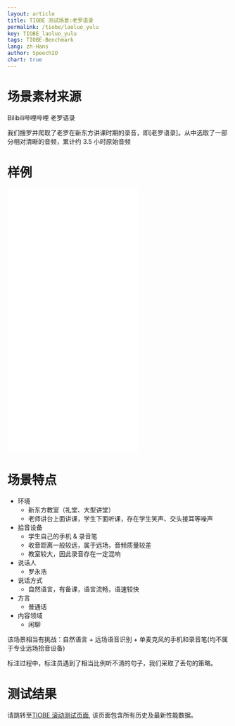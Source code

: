 ```yaml
---
layout: article
title: TIOBE 测试场景:老罗语录
permalink: /tiobe/laoluo_yulu
key: TIOBE_laoluo_yulu
tags: TIOBE-Benchmark
lang: zh-Hans
author: SpeechIO
chart: true
---
```


# 场景素材来源
Bilibili哔哩哔哩 老罗语录

我们搜罗并爬取了老罗在新东方讲课时期的录音，即[老罗语录]。从中选取了一部分相对清晰的音频，累计约 3.5 小时原始音频

# 样例

<iframe src="//player.bilibili.com/player.html?aid=74543521&bvid=BV1dE411q7tP&cid=127504429&page=1" scrolling="no" border="0" frameborder="no" framespacing="0" allowfullscreen="true"> </iframe>

<iframe src="//player.bilibili.com/player.html?aid=73154894&bvid=BV15E411y7ZH&cid=125126431&page=1" scrolling="no" border="0" frameborder="no" framespacing="0" allowfullscreen="true"> </iframe>

<iframe src="//player.bilibili.com/player.html?aid=70683221&bvid=BV1iE411f7L9&cid=122464624&page=1" scrolling="no" border="0" frameborder="no" framespacing="0" allowfullscreen="true"> </iframe>

<iframe src="//player.bilibili.com/player.html?aid=79944130&bvid=BV1NJ411b7xy&cid=136820991&page=1" scrolling="no" border="0" frameborder="no" framespacing="0" allowfullscreen="true"> </iframe>

# 场景特点
* 环境
  * 新东方教室（礼堂、大型讲堂）
  * 老师讲台上面讲课，学生下面听课，存在学生笑声、交头接耳等噪声
* 拾音设备
  * 学生自己的手机 & 录音笔
  * 收音距离一般较远，属于远场，音频质量较差
  * 教室较大，因此录音存在一定混响
* 说话人
  * 罗永浩
* 说话方式
  * 自然语言，有备课，语言流畅，语速较快
* 方言
  * 普通话
* 内容领域
  * 闲聊

该场景相当有挑战：自然语言 + 远场语音识别 + 单麦克风的手机和录音笔(均不属于专业远场拾音设备)

标注过程中，标注员遇到了相当比例听不清的句子，我们采取了丢句的策略。

# 测试结果
请跳转至[TIOBE 滚动测试页面](/tiobe/timeline#场景老罗语录), 该页面包含所有历史及最新性能数据。